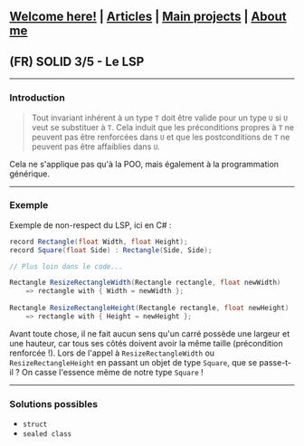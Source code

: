 ## [Welcome here!](https://vpenando.github.io) | [Articles](https://vpenando.github.io/articles.html) | [Main projects](https://vpenando.github.io/projects.html) | [About me](https://vpenando.github.io/about.html)

## (FR) SOLID 3/5 - Le LSP

---

### Introduction

> Tout invariant inhérent à un type `T` doit être valide pour un type `U` si `U` veut se substituer à `T`. Cela induit que les préconditions propres à `T` ne peuvent pas être renforcées dans `U` et que les postconditions de `T` ne peuvent pas être affaiblies dans `U`.

Cela ne s'applique pas qu'à la POO, mais également à la programmation générique.

---

### Exemple 


Exemple de non-respect du LSP, ici en C# :
```c#
record Rectangle(float Width, float Height);
record Square(float Side) : Rectangle(Side, Side);

// Plus loin dans le code...

Rectangle ResizeRectangleWidth(Rectangle rectangle, float newWidth)
    => rectangle with { Width = newWidth };
    
Rectangle ResizeRectangleHeight(Rectangle rectangle, float newHeight)
    => rectangle with { Height = newHeight };
```

Avant toute chose, il ne fait aucun sens qu'un carré possède une largeur et une hauteur, car tous ses côtés doivent avoir la même taille (précondition renforcée !).
Lors de l'appel à `ResizeRectangleWidth` ou `ResizeRectangleHeight` en passant un objet de type `Square`, que se passe-t-il ? On casse l'essence même de notre type `Square` !


---

### Solutions possibles

- `struct`
- `sealed class`
